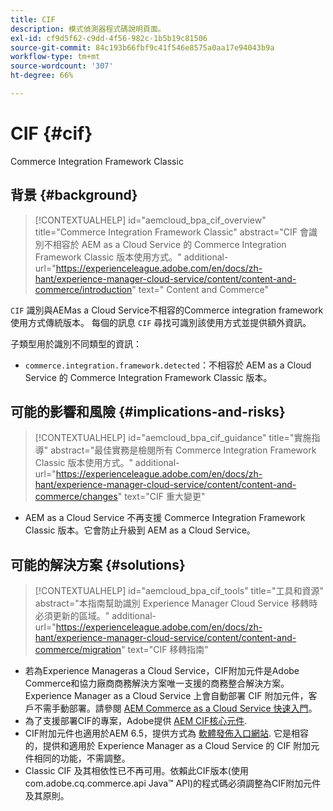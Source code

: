 ```yaml
---
title: CIF
description: 模式偵測器程式碼說明頁面。
exl-id: cf9d5f62-c9dd-4f56-982c-1b5b19c81506
source-git-commit: 84c193b66fbf9c41f546e8575a0aa17e94043b9a
workflow-type: tm+mt
source-wordcount: '307'
ht-degree: 66%

---
```


# CIF {#cif}

Commerce Integration Framework Classic

## 背景 {#background}

>[!CONTEXTUALHELP]
>id="aemcloud_bpa_cif_overview"
>title="Commerce Integration Framework Classic"
>abstract="CIF 會識別不相容於 AEM as a Cloud Service 的 Commerce Integration Framework Classic 版本使用方式。"
>additional-url="https://experienceleague.adobe.com/en/docs/zh-hant/experience-manager-cloud-service/content/content-and-commerce/introduction" text=" Content and Commerce"

`CIF`  識別與AEMas a Cloud Service不相容的Commerce integration framework使用方式傳統版本。 每個的訊息 `CIF` 尋找可識別該使用方式並提供額外資訊。

子類型用於識別不同類型的資訊：

* `commerce.integration.framework.detected`：不相容於 AEM as a Cloud Service 的 Commerce Integration Framework Classic 版本。


## 可能的影響和風險 {#implications-and-risks}

>[!CONTEXTUALHELP]
>id="aemcloud_bpa_cif_guidance"
>title="實施指導"
>abstract="最佳實務是檢閱所有 Commerce Integration Framework Classic 版本使用方式。"
>additional-url="https://experienceleague.adobe.com/en/docs/zh-hant/experience-manager-cloud-service/content/content-and-commerce/changes" text="CIF 重大變更"

* AEM as a Cloud Service 不再支援 Commerce Integration Framework Classic 版本。它會防止升級到 AEM as a Cloud Service。

## 可能的解決方案 {#solutions}

>[!CONTEXTUALHELP]
>id="aemcloud_bpa_cif_tools"
>title="工具和資源"
>abstract="本指南幫助識別 Experience Manager Cloud Service 移轉時必須更新的區域。"
>additional-url="https://experienceleague.adobe.com/en/docs/zh-hant/experience-manager-cloud-service/content/content-and-commerce/migration" text="CIF 移轉指南"

* 若為Experience Manageras a Cloud Service，CIF附加元件是Adobe Commerce和協力廠商商務解決方案唯一支援的商務整合解決方案。 Experience Manager as a Cloud Service 上會自動部署 CIF 附加元件，客戶不需手動部署。請參閱 [AEM Commerce as a Cloud Service 快速入門](https://experienceleague.adobe.com/en/docs/experience-manager-cloud-service/content/content-and-commerce/storefront/getting-started)。
* 為了支援部署CIF的專案，Adobe提供 [AEM CIF核心元件](https://github.com/adobe/aem-core-cif-components).
* CIF附加元件也適用於AEM 6.5，提供方式為 [軟體發佈入口網站](https://experience.adobe.com/#/downloads/content/software-distribution/en/aem.html). 它是相容的，提供和適用於 Experience Manager as a Cloud Service 的 CIF 附加元件相同的功能，不需調整。
* Classic CIF 及其相依性已不再可用。依賴此CIF版本(使用com.adobe.cq.commerce.api Java™ API)的程式碼必須調整為CIF附加元件及其原則。
